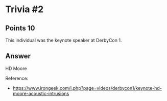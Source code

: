 # Trivia #2

## Points 10

This individual was the keynote speaker at DerbyCon 1.

## Answer

HD Moore


Reference:

- https://www.irongeek.com/i.php?page=videos/derbycon1/keynote-hd-moore-acoustic-intrusions